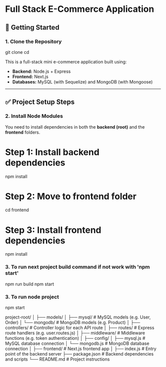 # Full Stack E-Commerce Application

## 🚀 Getting Started

### 1. Clone the Repository

git clone <your-repo-url>
cd <project-root>


This is a full-stack mini e-commerce application built using:

- **Backend:** Node.js + Express
- **Frontend:** Next.js
- **Databases:** MySQL (with Sequelize) and MongoDB (with Mongoose)

---

## ✅ Project Setup Steps

### 2. Install Node Modules

You need to install dependencies in both the **backend (root)** and the **frontend** folders.

# Step 1: Install backend dependencies
npm install

# Step 2: Move to frontend folder
cd frontend

# Step 3: Install frontend dependencies
npm install

### 3. To run next project build command if not work with 'npm start'
npm run build
npm start

### 3. To run node project
npm start

project-root/
│
├── models/
│   ├── mysql/       # MySQL models (e.g. User, Order)
│   └── mongodb/     # MongoDB models (e.g. Product)
│
├── controllers/     # Controller logic for each API route
│
├── routes/          # Express route handlers (e.g. user.routes.js)
│
├── middleware/      # Middleware functions (e.g. token authentication)
│
├── config/
│   ├── mysql.js     # MySQL database connection
│   └── mongodb.js   # MongoDB database connection
│
├── frontend/        # Next.js frontend app
│
├── index.js         # Entry point of the backend server
├── package.json     # Backend dependencies and scripts
└── README.md        # Project instructions


